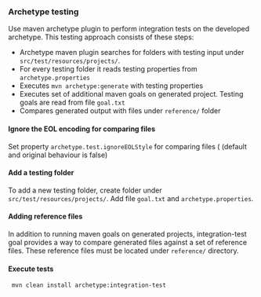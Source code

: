 ### Archetype testing
Use maven archetype plugin to perform integration tests on the developed archetype. 
This testing approach consists of these steps:

- Archetype maven plugin searches for folders with testing input under ``src/test/resources/projects/``.
- For every testing folder it reads testing properties from ``archetype.properties``
- Executes ``mvn archetype:generate`` with testing properties
- Executes set of additional maven goals on generated project. Testing goals are read from file ``goal.txt``
- Compares generated output with files under ``reference/`` folder

#### Ignore the EOL encoding for comparing files
Set property ``archetype.test.ignoreEOLStyle`` for comparing files ( (default and original behaviour is false)
 
     
#### Add a testing folder
To add a new testing folder, create folder under ``src/test/resources/projects/``. 
Add file ``goal.txt`` and ``archetype.properties``. 

#### Adding reference files
In addition to running maven goals on generated projects, integration-test goal provides a way to compare 
generated files against a set of reference files. 
These reference files must be located under ``reference/`` directory.

#### Execute tests
     mvn clean install archetype:integration-test
     
